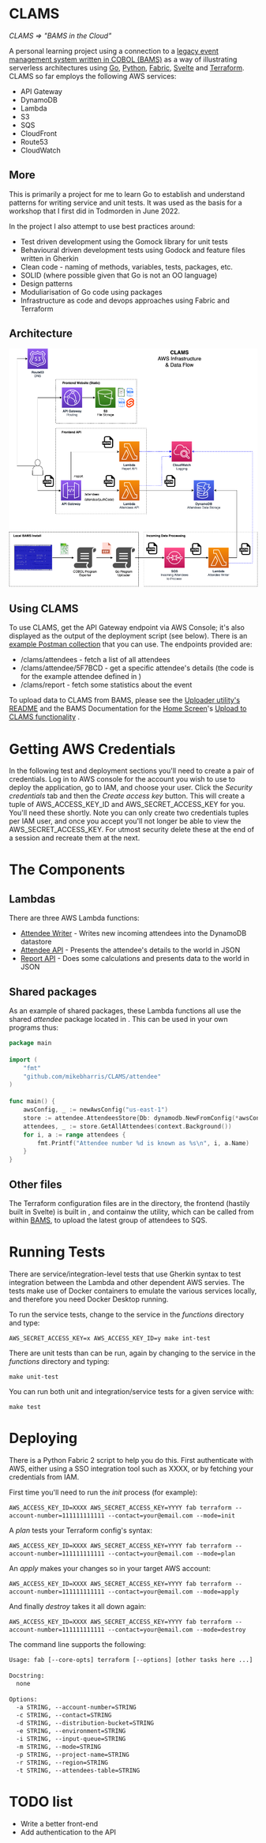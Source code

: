 # CLAMS

_CLAMS => "BAMS in the Cloud"_

A personal learning project using a connection to a [legacy event management system written in COBOL (BAMS)](https://github.com/mikebharris/BAMS) as a way of illustrating serverless architectures using [Go](https://go.dev/), [Python](https://www.python.org/), [Fabric](https://www.fabfile.org/), [Svelte](https://svelte.dev/) and [Terraform](https://www.terraform.io/).  CLAMS so far employs the following AWS services:

* API Gateway
* DynamoDB
* Lambda
* S3
* SQS
* CloudFront
* Route53
* CloudWatch

## More

This is primarily a project for me to learn Go to establish and understand patterns for writing service and unit tests.  It was used as the basis for a workshop that I first did in Todmorden in June 2022.

In the project I also attempt to use best practices around:

* Test driven development using the Gomock library for unit tests
* Behavioural driven development tests using Godock and feature files written in Gherkin
* Clean code - naming of methods, variables, tests, packages, etc.
* SOLID (where possible given that Go is not an OO language)
* Design patterns
* Moduliarisation of Go code using packages
* Infrastructure as code and devops approaches using Fabric and Terraform

## Architecture

![The architecture of CLAMS](CLAMS-architecture.png)

## Using CLAMS

To use CLAMS, get the API Gateway endpoint via AWS Console; it's also displayed as the output of the deployment script (see below).  There is an [example Postman collection](CLAMS.postman_collection.json) that you can use.  The endpoints provided are:

* /clams/attendees - fetch a list of all attendees
* /clams/attendee/5F7BCD - get a specific attendee's details (the code is for the example attendee defined in [](terraform/modules/dynamo/items.tf))
* /clams/report - fetch some statistics about the event

To upload data to CLAMS from BAMS, please see the [Uploader utility's README](uploader/README.md) and the BAMS Documentation for the [Home Screen](https://github.com/mikebharris/BAMS#home-screen)'s [Upload to CLAMS functionality](https://github.com/mikebharris/BAMS#upload-to-clams-functionality) .

# Getting AWS Credentials

In the following test and deployment sections you'll need to create a pair of credentials.  Log in to AWS console for the account you wish to use to deploy the application, go to IAM, and choose your user.  Click the _Security credentials_ tab and then the _Create access key_ button.  This will create a tuple of AWS_ACCESS_KEY_ID and AWS_SECRET_ACCESS_KEY for you.  You'll need these shortly.   Note you can only create two credentials tuples per IAM user, and once you accept you'll not longer be able to view the AWS_SECRET_ACCESS_KEY.  For utmost security delete these at the end of a session and recreate them at the next. 

# The Components

## Lambdas

There are three AWS Lambda functions:

* [Attendee Writer](functions/attendee-writer) - Writes new incoming attendees into the DynamoDB datastore
* [Attendee API](functions/attendees-api) - Presents the attendee's details to the world in JSON
* [Report API](functions/report-api) - Does some calculations and presents data to the world in JSON

## Shared packages

As an example of shared packages, these Lambda functions all use the shared _attendee_ package located in [](attendee).  This can be used in your own programs thus:

```go
package main

import (
	"fmt"
	"github.com/mikebharris/CLAMS/attendee"
)

func main() {
	awsConfig, _ := newAwsConfig("us-east-1")
	store := attendee.AttendeesStore{Db: dynamodb.NewFromConfig(*awsConfig), Table: "the-attendee-table"}
	attendees, _ := store.GetAllAttendees(context.Background())
	for i, a := range attendees {
		fmt.Printf("Attendee number %d is known as %s\n", i, a.Name)
	}
}
```

## Other files

The Terraform configuration files are in the [](terraform) directory, the frontend (hastily built in Svelte) is built in [](frontend), and [](uploader) containw the utility, which can be called from within [BAMS](https://github.com/mikebharris/), to upload the latest group of attendees to SQS.

# Running Tests

There are service/integration-level tests that use Gherkin syntax to test integration between the Lambda and other dependent AWS servies.  The tests make use of Docker containers to emulate the various services locally, and therefore you need Docker Desktop running.

To run the service tests, change to the service in the _functions_ directory and type:

```shell
AWS_SECRET_ACCESS_KEY=x AWS_ACCESS_KEY_ID=y make int-test
```

There are unit tests than can be run, again by changing to the service in the _functions_ directory and typing:

```shell
make unit-test
```

You can run both unit and integration/service tests for a given service with:

```shell
make test
```

# Deploying

There is a Python Fabric 2 script to help you do this.  First authenticate with AWS, either using a SSO integration tool such as XXXX, or by fetching your credentials from IAM.

First time you'll need to run the _init_ process (for example):

```shell
AWS_ACCESS_KEY_ID=XXXX AWS_SECRET_ACCESS_KEY=YYYY fab terraform --account-number=111111111111 --contact=your@email.com --mode=init
```

A _plan_ tests your Terraform config's syntax:

```shell
AWS_ACCESS_KEY_ID=XXXX AWS_SECRET_ACCESS_KEY=YYYY fab terraform --account-number=111111111111 --contact=your@email.com --mode=plan
```

An _apply_ makes your changes so in your target AWS account:
```shell
AWS_ACCESS_KEY_ID=XXXX AWS_SECRET_ACCESS_KEY=YYYY fab terraform --account-number=111111111111 --contact=your@email.com --mode=apply
```

And finally _destroy_ takes it all down again:
```shell
AWS_ACCESS_KEY_ID=XXXX AWS_SECRET_ACCESS_KEY=YYYY fab terraform --account-number=111111111111 --contact=your@email.com --mode=destroy
```

The command line supports the following:

```shell
Usage: fab [--core-opts] terraform [--options] [other tasks here ...]

Docstring:
  none

Options:
  -a STRING, --account-number=STRING
  -c STRING, --contact=STRING
  -d STRING, --distribution-bucket=STRING
  -e STRING, --environment=STRING
  -i STRING, --input-queue=STRING
  -m STRING, --mode=STRING
  -p STRING, --project-name=STRING
  -r STRING, --region=STRING
  -t STRING, --attendees-table=STRING
```

# TODO list

* Write a better front-end
* Add authentication to the API
